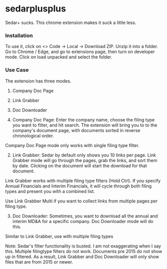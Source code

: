 # sedarplusplus
Sedar+ sucks. This chrome extension makes it suck a little less.

### Installation 

To use it, click on <> Code -> Local -> Download ZIP. 
Unzip it into a folder. 
Go to Chrome / Edge, and go to extensions page, then turn on developer mode.
Click on load unpacked and select the folder. 

### Use Case

The extension has three modes. 
1. Company Doc Page
2. Link Grabber
3. Doc Downloader

1. Company Doc Page: Enter the company name, choose the filing type you want to filter, and hit search. The extension will bring you to to the company's document page, with documents sorted in reverse chronological order. 

Company Doc Page mode only works with single filing type filter.

2. Link Grabber: Sedar by default only shows you 10 links per page. Link Grabber mode will go through the pages, grab the links, and sort them by date. Clicking on the document will start the download for that document. 

Link Grabber works with multiple filing type filters (Hold Ctrl). If you specify Annual Financials and Interim Financials, it will cycle through both filing types and present you with a combined list. 

Use Link Grabber Multi if you want to collect links from multiple pages per filing type. 

3. Doc Downloader: Sometimes, you want to download all the annual and interim MD&A for a specific company. Doc Downloader mode will do this. 

Similar to Link Grabber, use with multiple filing types 

Note: Sedar's filter functionality is busted. I am not exaggerating when I say this. Multiple filingtype filters do not work. Documents pre 2015 do not show up in filtered. As a result, Link Grabber and Doc Downloader will only show files that are from 2015 or newer. 